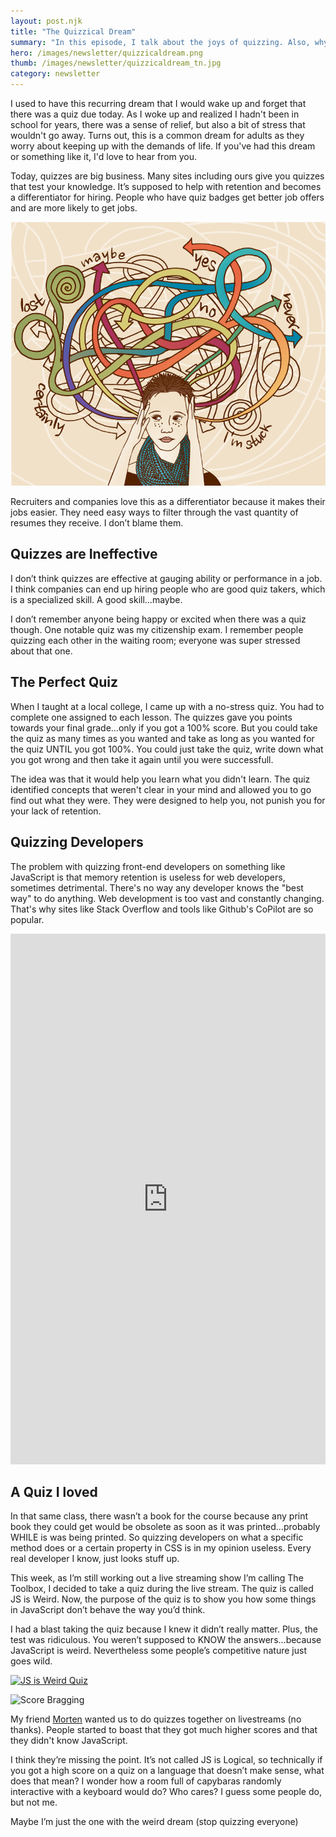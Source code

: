 ```yaml
---
layout: post.njk
title: "The Quizzical Dream"
summary: "In this episode, I talk about the joys of quizzing. Also, why I think it's an inffective tool for gauging developer performance and how I came up with the perfect quiz that you have to get 100% in order to pass. Plus, you can watch me struggle through a JS quiz."
hero: /images/newsletter/quizzicaldream.png
thumb: /images/newsletter/quizzicaldream_tn.jpg
category: newsletter
---
```


I used to have this recurring dream that I would wake up and forget that there was a quiz due today. As I woke up and realized I hadn't been in school for years, there was a sense of relief, but also a bit of stress that wouldn't go away. Turns out, this is a common dream for adults as they worry about keeping up with the demands of life. If you've had this dream or something like it, I'd love to hear from you.

Today, quizzes are big business. Many sites including ours give you quizzes that test your knowledge. It’s supposed to help with retention and becomes a differentiator for hiring. People who have quiz badges get better job offers and are more likely to get jobs.

<div class="article-side-image">

![Stress from Quizzes](/images/newsletter/confusion.png)

</div>

Recruiters and companies love this as a differentiator because it makes their jobs easier. They need easy ways to filter through the vast quantity of resumes they receive. I don’t blame them.

## Quizzes are Ineffective

I don’t think quizzes are effective at gauging ability or performance in a job. I think companies can end up hiring people who are good quiz takers, which is a specialized skill. A good skill…maybe.

I don’t remember anyone being happy or excited when there was a quiz though. One notable quiz was my citizenship exam. I remember people quizzing each other in the waiting room; everyone was super stressed about that one.

## The Perfect Quiz

When I taught at a local college, I came up with a no-stress quiz. You had to complete one assigned to each lesson. The quizzes gave you points towards your final grade…only if you got a 100% score. But you could take the quiz as many times as you wanted and take as long as you wanted for the quiz UNTIL you got 100%. You could just take the quiz, write down what you got wrong and then take it again until you were successfull.

The idea was that it would help you learn what you didn't learn. The quiz identified concepts that weren't clear in your mind and allowed you to go find out what they were. They were designed to help you, not punish you for your lack of retention.

## Quizzing Developers

The problem with quizzing front-end developers on something like JavaScript is that memory retention is useless for web developers, sometimes detrimental. There's no way any developer knows the "best way" to do anything. Web development is too vast and constantly changing. That's why sites like Stack Overflow and tools like Github's CoPilot are so popular.

<div class="article-side-image">

<iframe src="https://www.linkedin.com/embed/feed/update/urn:li:ugcPost:6821148968823640064" height="849" width="504" frameborder="0" allowfullscreen="" title="Embedded post"></iframe>

</div>

## A Quiz I loved

In that same class, there wasn’t a book for the course because any print book they could get would be obsolete as soon as it was printed…probably WHILE is was being printed. So quizzing developers on what a specific method does or a certain property in CSS is in my opinion useless. Every real developer I know, just looks stuff up.

This week, as I’m still working out a live streaming show I’m calling The Toolbox, I decided to take a quiz during the live stream. The quiz is called JS is Weird. Now, the purpose of the quiz is to show you how some things in JavaScript don’t behave the way you’d think.

I had a blast taking the quiz because I knew it didn’t really matter. Plus, the test was ridiculous. You weren’t supposed to KNOW the answers…because JavaScript is weird. Nevertheless some people’s competitive nature just goes wild.

[![JS is Weird Quiz](http://pixelprowess.com/i/2021-07-14_12-22-29.png)](https://jsisweird.com/)

<div class="article-side-image">

![Score Bragging](http://pixelprowess.com/i/2021-07-15_12-19-09.png)

</div>

My friend [Morten](https://www.linkedin.com/in/mortenrandhendriksen/) wanted us to do quizzes together on livestreams (no thanks). People started to boast that they got much higher scores and that they didn't know JavaScript.

I think they’re missing the point. It’s not called JS is Logical, so technically if you got a high score on a quiz on a language that doesn’t make sense, what does that mean? I wonder how a room full of capybaras randomly interactive with a keyboard would do? Who cares? I guess some people do, but not me.

Maybe I’m just the one with the weird dream (stop quizzing everyone)
